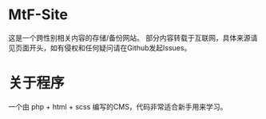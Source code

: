 # MtF-Site
这是一个跨性别相关内容的存储/备份网站。
部分内容转载于互联网，具体来源请见页面开头，如有侵权和任何疑问请在Github发起Issues。

# 关于程序
一个由 php + html + scss 编写的CMS，代码非常适合新手用来学习。
